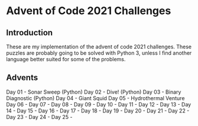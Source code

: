 # Advent of Code 2021 Challenges

## Introduction
These are my implementation of the advent of code 2021 challenges. These puzzles are probably going to be solved with Python 3, unless I find another language better suited for some of the problems.

## Advents
Day 01 - Sonar Sweep (Python)
Day 02 - Dive! (Python)
Day 03 - Binary Diagnostic (Python)
Day 04 - Giant Squid
Day 05 - Hydrothermal Venture
Day 06 - 
Day 07 -
Day 08 -
Day 09 - 
Day 10 - 
Day 11 - 
Day 12 -
Day 13 - 
Day 14 - 
Day 15 -
Day 16 - 
Day 17 - 
Day 18 -
Day 19 - 
Day 20 - 
Day 21 -
Day 22 - 
Day 23 - 
Day 24 -
Day 25 - 
